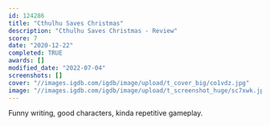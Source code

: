 ```yaml
---
id: 124286
title: "Cthulhu Saves Christmas"
description: "Cthulhu Saves Christmas - Review"
score: 7
date: "2020-12-22"
completed: TRUE
awards: []
modified_date: "2022-07-04"
screenshots: []
cover: "//images.igdb.com/igdb/image/upload/t_cover_big/co1vdz.jpg"
image: "//images.igdb.com/igdb/image/upload/t_screenshot_huge/sc7xwk.jpg"
---
```

Funny writing, good characters, kinda repetitive gameplay.